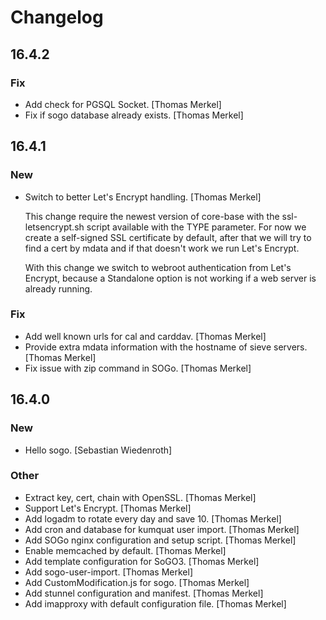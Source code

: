 # Changelog

## 16.4.2

### Fix

* Add check for PGSQL Socket. [Thomas Merkel]
* Fix if sogo database already exists. [Thomas Merkel]

## 16.4.1

### New

* Switch to better Let&#x27;s Encrypt handling. [Thomas Merkel]

  This change require the newest version of core-base with the ssl-letsencrypt.sh script available with the TYPE parameter. For now we create a self-signed SSL certificate by default, after that we will try to find a cert by mdata and if that doesn&#x27;t work we run Let&#x27;s Encrypt.

  With this change we switch to webroot authentication from Let&#x27;s Encrypt, because a Standalone option is not working if a web server is already running.

### Fix

* Add well known urls for cal and carddav. [Thomas Merkel]
* Provide extra mdata information with the hostname of sieve servers. [Thomas Merkel]
* Fix issue with zip command in SOGo. [Thomas Merkel]

## 16.4.0

### New

* Hello sogo. [Sebastian Wiedenroth]

### Other

* Extract key, cert, chain with OpenSSL. [Thomas Merkel]
* Support Let&#x27;s Encrypt. [Thomas Merkel]
* Add logadm to rotate every day and save 10. [Thomas Merkel]
* Add cron and database for kumquat user import. [Thomas Merkel]
* Add SOGo nginx configuration and setup script. [Thomas Merkel]
* Enable memcached by default. [Thomas Merkel]
* Add template configuration for SoGO3. [Thomas Merkel]
* Add sogo-user-import. [Thomas Merkel]
* Add CustomModification.js for sogo. [Thomas Merkel]
* Add stunnel configuration and manifest. [Thomas Merkel]
* Add imapproxy with default configuration file. [Thomas Merkel]
